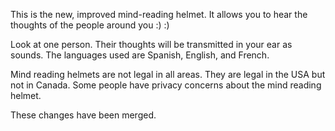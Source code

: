 This is the new, improved mind-reading helmet. It allows you to hear the thoughts of the people around you :) :)

Look at one person. Their thoughts will be transmitted in your ear as sounds. The languages used are Spanish, English, and French.

Mind reading helmets are not legal in all areas. They are legal in the USA but not in Canada. Some people have privacy concerns about the mind reading helmet.

These changes have been merged.
